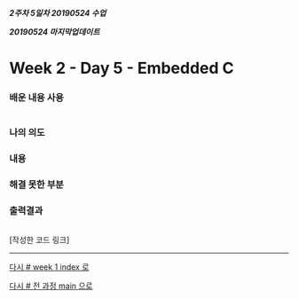 ***2주차 5일차 20190524 수업***

***20190524 마지막업데이트***

# Week 2 - Day 5 - Embedded C

### 배운 내용 사용 

```

````

### 나의 의도


### 내용


### 해결 못한 부분



### 출력결과
```

```





[작성한 코드 링크]


---

[다시 # week 1 index 로](../w02.md)

[다시 # 전 과정 main 으로](../../README.md)



